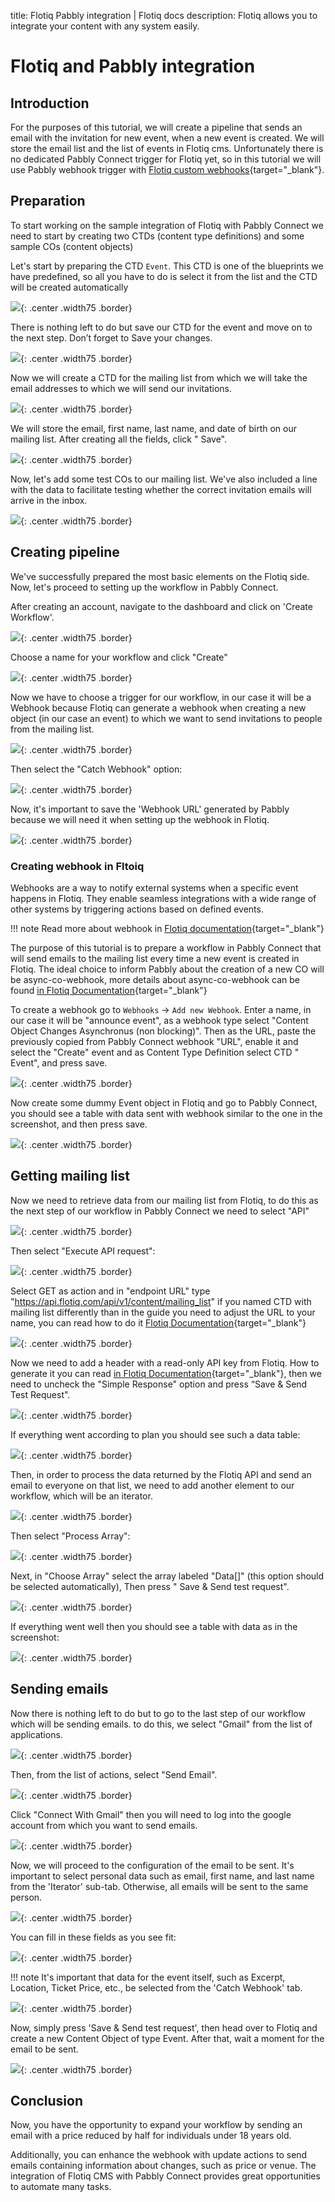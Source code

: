 title: Flotiq Pabbly integration | Flotiq docs
description: Flotiq allows you to integrate your content with any system easily.

# Flotiq and Pabbly integration

## Introduction

For the purposes of this tutorial, we will create a pipeline that sends an email with the invitation for new event, when
a new event is created. We will store the email list and the list of events in Flotiq cms.
Unfortunately there is no dedicated Pabbly Connect trigger for Flotiq yet, so in this tutorial we will use Pabbly
webhook trigger with [Flotiq custom webhooks](https://flotiq.com/docs/panel/webhooks/){target="_blank"}.

## Preparation

To start working on the sample integration of Flotiq with Pabbly Connect we need to start by creating two CTDs (content
type definitions) and some sample COs (content objects)

Let's start by preparing the CTD `Event`. This CTD is one of the blueprints we have predefined, so all you have to do is
select it from the list and the CTD will be created automatically

![](../panel/images/definition-builder-create-event.png){: .center .width75 .border}

There is nothing left to do but save our CTD for the event and move on to the next step. Don’t forget to Save your
changes.

![](../panel/images/PredefinedCTDEventSavedAnnotation.png){: .center .width75 .border}

Now we will create a CTD for the mailing list from which we will take the email addresses to which we will send our
invitations.

![](../panel/images/definition-builder-add-ctd-annotation.png){: .center .width75 .border}

We will store the email, first name, last name, and date of birth on our mailing list. After creating all the fields, click "
Save".

![](images/pabbly/pabbly-add-ctd-mailing-list.png){: .center .width75 .border}

Now, let's add some test COs to our mailing list. We've also included a line with the data to facilitate testing whether
the correct invitation emails will arrive in the inbox.

![](images/pabbly/pabbly-fill-mailing-list-1.png){: .center .width75 .border}

## Creating pipeline

We've successfully prepared the most basic elements on the Flotiq side. Now, let's proceed to setting up the workflow in
Pabbly Connect.

After creating an account, navigate to the dashboard and click on 'Create Workflow'.

![](images/pabbly/pabbly-create-workflow-1.png){: .center .width75 .border}

Choose a name for your workflow and click "Create"

![](images/pabbly/pabbly-create-workflow-2.png){: .center .width75 .border}

Now we have to choose a trigger for our workflow, in our case it will be a Webhook because Flotiq can generate a webhook
when creating a new object (in our case an event) to which we want to send invitations to people from the mailing list.

![](images/pabbly/pabbly-create-workflow-3.png){: .center .width75 .border}

Then select the "Catch Webhook" option:

![](images/pabbly/pabbly-create-workflow-4.png){: .center .width75 .border}

Now, it's important to save the 'Webhook URL' generated by Pabbly because we will need it when setting up the webhook in
Flotiq.

![](images/pabbly/pabbly-configure-webhook-1.png){: .center .width75 .border}

### Creating webhook in Fltoiq

Webhooks are a way to notify external systems when a specific event happens in Flotiq. They enable seamless integrations
with a wide range of other systems by triggering actions based on defined events.

!!! note
    Read more about webhook in [Flotiq documentation](https://flotiq.com/docs/panel/webhooks/){target="_blank"}

The purpose of this tutorial is to prepare a workflow in Pabbly Connect that will send emails to the mailing list every
time a new event is created in Flotiq. The ideal choice to inform Pabbly about the creation of a new CO will be
async-co-webhook, more details about async-co-webhook can be
found [in Flotiq Documentation](https://flotiq.com/docs/panel/webhooks/async-co-webhook/){target="_blank"}

To create a webhook go to `Webhooks` -> `Add new Webhook`. Enter a name, in our case it will be "announce event", as a
webhook type select "Content Object Changes Asynchronus (non blocking)". Then as the URL, paste the previously copied
from Pabbly Connect webhook "URL", enable it and select the "Create" event and as Content Type Definition select CTD "
Event", and press save.

![](images/pabbly/pabbly-create-webhook-in-flotiq-1.png){: .center .width75 .border}

Now create some dummy Event object in Flotiq and go to Pabbly Connect, you should see a table with data sent with
webhook similar to the one in the screenshot, and then press save.

![](images/pabbly/pabbly-create-workflow-5.png){: .center .width75 .border}

## Getting mailing list

Now we need to retrieve data from our mailing list from Flotiq, to do this as the next step of our workflow in Pabbly
Connect we need to select "API"

![](images/pabbly/pabbly-add-api-request-1.png){: .center .width75 .border}

Then select "Execute API request":

![](images/pabbly/pabbly-add-api-request-2.png){: .center .width75 .border}

Select GET as action and in "endpoint URL" type "https://api.flotiq.com/api/v1/content/mailing_list" if you named CTD
with mailing list differently than in the guide you need to adjust the URL to your name, you can read how to do
it [Flotiq Documentation](https://flotiq.com/docs/API/content-type/listing-co/){target="_blank"}

![](images/pabbly/pabbly-add-api-request-3.png){: .center .width75 .border}

Now we need to add a header with a read-only API key from Flotiq. How to generate it you can
read [in Flotiq Documentation](https://flotiq.com/docs/API/?h=api+key#application-api-keys){target="_blank"},
then we need to uncheck the "Simple Response" option and press “Save & Send Test Request".

![](images/pabbly/pabbly-add-api-request-4.png){: .center .width75 .border}

If everything went according to plan you should see such a data table:

![](images/pabbly/pabbly-add-api-request-5.png){: .center .width75 .border}

Then, in order to process the data returned by the Flotiq API and send an email to everyone on that list, we need to
add another element to our workflow, which will be an iterator.

![](images/pabbly/pabbly-configure-iterator-1.png){: .center .width75 .border}

Then select "Process Array":

![](images/pabbly/pabbly-configure-iterator-2.png){: .center .width75 .border}

Next, in "Choose Array" select the array labeled "Data[]" (this option should be selected automatically), Then press "
Save & Send test request". 

![](images/pabbly/pabbly-configure-iterator-3.png){: .center .width75 .border}

If everything went well then you should see a table with data as in the screenshot:

![](images/pabbly/pabbly-configure-iterator-4.png){: .center .width75 .border}

## Sending emails

Now there is nothing left to do but to go to the last step of our workflow which will be sending emails. to do this,
we select "Gmail" from the list of applications. 

![](images/pabbly/pabbly-configure-gmail-1.png){: .center .width75 .border}

Then, from the list of actions, select "Send Email".

![](images/pabbly/pabbly-configure-gmail-2.png){: .center .width75 .border}

Click "Connect With Gmail" then you will need to log into the google account from which you want to send emails.

![](images/pabbly/pabbly-configure-gmail-3.png){: .center .width75 .border}

Now, we will proceed to the configuration of the email to be sent. It's important to select personal data such as email,
first name, and last name from the 'Iterator' sub-tab. Otherwise, all emails will be sent to the same person.

![](images/pabbly/pabbly-configure-email-event-1.png){: .center .width75 .border}

You can fill in these fields as you see fit:

![](images/pabbly/pabbly-configure-email-event-2.png){: .center .width75 .border}

!!! note 
    It's important that data for the event itself, such as Excerpt, Location, Ticket Price, etc., 
    be selected from the 'Catch Webhook' tab.

![](images/pabbly/pabbly-configure-email-event-3.png){: .center .width75 .border}

Now, simply press 'Save & Send test request', then head over to Flotiq and create a new Content Object of type Event.
After that, wait a moment for the email to be sent.

![](images/pabbly/pabbly-receved-email-1.png){: .center .width75 .border}

## Conclusion
Now, you have the opportunity to expand your workflow by sending an email with a price reduced by half for individuals
under 18 years old.

Additionally, you can enhance the webhook with update actions to send emails containing information about changes,
such as price or venue. The integration of Flotiq CMS with Pabbly Connect provides great opportunities to automate 
many tasks.